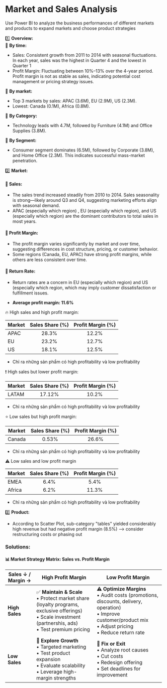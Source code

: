 # Market and Sales Analysis
Use Power BI to analyze the business performances of different markets and products to expand markets and choose product strategies

:one: **Overview:**
<br> 📍 **By time:**
- Sales: Consistent growth from 2011 to 2014 with seasonal fluctuations. In each year, sales was the highest in Quarter 4 and the lowest in Quarter 1
- Profit Margin: Fluctuating between 10%–13% over the 4-year period. Profit margin is not as stable as sales, indicating potential cost management or pricing strategy issues.

📍 **By market:**
- Top 3 markets by sales: APAC (3.6M), EU (2.9M), US (2.3M).
- Lowest: Canada (0.1M), Africa (0.8M).

📍 **By Category:**
- Technology leads with 4.7M, followed by Furniture (4.1M) and Office Supplies (3.8M).

📍 **By Segment:**
+ Consumer segment dominates (6.5M), followed by Corporate (3.8M), and Home Office (2.3M). This indicates successful mass-market penetration.
  
:two: **Market:**
#### 📌 Sales:
- The sales trend increased steadily from 2010 to 2014. Sales seasonality is strong—likely around Q3 and Q4, suggesting marketing efforts align with seasonal demand.
- APAC (especially which region) , EU (especially which region), and US (especially which region) are the dominant contributors to total sales in most years.
#### 📌 Profit Margin:
- The profit margin varies significantly by market and over time, suggesting differences in cost structure, pricing, or customer behavior.
- Some regions (Canada, EU, APAC) have strong profit margins, while others are less consistent over time.
#### 📌 Return Rate:
- Return rates are a concern in EU (especially which region) and US (especially which region, which may imply customer dissatisfaction or fulfillment issues.

- **Average profit margin: 11.6%**

:fire: High sales and high profit margin:

| Market         | Sales Share (%) | Profit Margin (%)      |
|-------------|:------:|:------------------:|
| APAC   | 28.3%   | 12.2%   |
| EU   | 23.2%   | 12.7% |
| US    | 18.1%   | 12.5%|
- Chỉ ra những sản phẩm có high profitability và low profitability

:exclamation: High sales but lower profit margin:

| Market         | Sales Share (%) | Profit Margin (%)      |
|-------------|:------:|:------------------:|
| LATAM   | 17.12%   | 10.2%   |
- Chỉ ra những sản phẩm có high profitability và low profitability

:star: Low sales but high profit margin:

| Market         | Sales Share (%) | Profit Margin (%)      |
|-------------|:------:|:------------------:|
| Canada   | 0.53%   | 26.6%   |
- Chỉ ra những sản phẩm có high profitability và low profitability

:warning: Low sales and low profit margin

| Market         | Sales Share (%) | Profit Margin (%)      |
|-------------|:------:|:------------------:|
| EMEA   | 6.4%   | 5.4%   |
| Africa   | 6.2%   | 11.3% |
- Chỉ ra những sản phẩm có high profitability và low profitability

:two: **Product:**
- According to Scatter Plot, sub-category "tables" yielded considerably high revenue but had negative profit margin (8.5%) --> consider restructuring costs or phasing out 

### Solutions:
#### 📊 Market Strategy Matrix: Sales vs. Profit Margin
| **Sales ↓ / Margin →** | **High Profit Margin**                                       | **Low Profit Margin**                                       |
|------------------------|--------------------------------------------------------------|--------------------------------------------------------------|
| **High Sales**         | ✅ **Maintain & Scale**  <br>• Protect market share (loyalty programs, exclusive offerings)  <br>• Scale investment (partnershis, ads)  <br>• Test premium pricing | ⚠️ **Optimize Margins**  <br>• Audit costs (promotions, discounts, delivery, operation)  <br>• Improve customer/product mix  <br>• Adjust pricing  <br>• Reduce return rate |
| **Low Sales**          | 🧐 **Explore Growth**  <br>• Targeted marketing  <br>• Test product expansion  <br>• Evaluate scalability  <br>• Leverage high-margin strengths | 🚨 **Fix or Exit**  <br>• Analyze root causes  <br>• Cut costs  <br>• Redesign offering  <br>• Set deadlines for improvement |
















